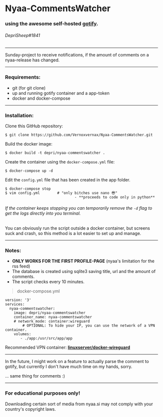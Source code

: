 # Nyaa-CommentsWatcher
### using the awesome self-hosted [gotify](https://github.com/gotify/server#gotifyserver).
###### DepriSheep#1841

---
Sunday-project to receive notifications, if the amount of comments on a nyaa-release has changed.

---

### Requirements:

+ git (for git clone)
+ up and running gotify container and a app-token
+ docker and docker-compose

---

### Installation:

Clone this GitHub repository:

```
$ git clone https://github.com/Vernoxvernax/Nyaa-CommentsWatcher.git
```

Build the docker image:
```
$ docker build -t depri/nyaa-commentswatcher .
```

Create the container using the `docker-compose.yml` file:
```
$ docker-compose up -d
```

Edit the `config.yml` file that has been created in the app folder.
```
$ docker-compose stop
$ vim config.yml        # "only bitches use nano 😎"
                                - **proceeds to code only in python**
```
###### If the container keeps stopping you can temporarily remove the `-d` flag to get the logs directly into you terminal. 

You can obviously run the script outside a docker container, but screens suck and crash, so this method is a lot easier to set up and manage.

---

### Notes:

+ **ONLY WORKS FOR THE FIRST PROFILE-PAGE** (nyaa's limitation for the rss feed)
+ The database is created using sqlite3 saving title, url and the amount of comments.
+ The script checks every 10 minutes.

> docker-compose.yml
```
version: '3'
services:
  nyaa-commentswatcher:
    image: depri/nyaa-commentswatcher
    container_name: nyaa-commentswatcher
    # network_mode: container:wireguard
        # OPTIONAL: To hide your IP, you can use the network of a VPN container.
    volumes:
       - ./app:/usr/src/app/app
```
Recommended VPN container: [**linuxserver/docker-wireguard**](https://github.com/linuxserver/docker-wireguard)

---

In the future, I might work on a feature to actually parse the comment to gotify, but currently I don't have much time on my hands, sorry.

... same thing for comments :)

---

### For educational purposes only!

Downloading certain sort of media from nyaa.si may not comply with your country's copyright laws.
